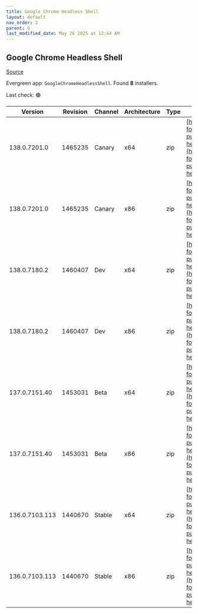 ```yaml
---
title: Google Chrome Headless Shell
layout: default
nav_order: 2
parent: G
last_modified_date: May 26 2025 at 12:44 AM
---
```


## Google Chrome Headless Shell

[Source](https://googlechromelabs.github.io/chrome-for-testing/)

Evergreen app: `GoogleChromeHeadlessShell`. Found **8** installers.

Last check: 🟢

| Version        | Revision | Channel | Architecture | Type | URI                                                                                                                                                                                                                            |
| -------------- | -------- | ------- | ------------ | ---- | ------------------------------------------------------------------------------------------------------------------------------------------------------------------------------------------------------------------------------ |
| 138.0.7201.0   | 1465235  | Canary  | x64          | zip  | [https://storage.googleapis.com/chrome-for-testing-public/138.0.7201.0/win64/chrome-headless-shell-win64.zip](https://storage.googleapis.com/chrome-for-testing-public/138.0.7201.0/win64/chrome-headless-shell-win64.zip)     |
| 138.0.7201.0   | 1465235  | Canary  | x86          | zip  | [https://storage.googleapis.com/chrome-for-testing-public/138.0.7201.0/win32/chrome-headless-shell-win32.zip](https://storage.googleapis.com/chrome-for-testing-public/138.0.7201.0/win32/chrome-headless-shell-win32.zip)     |
| 138.0.7180.2   | 1460407  | Dev     | x64          | zip  | [https://storage.googleapis.com/chrome-for-testing-public/138.0.7180.2/win64/chrome-headless-shell-win64.zip](https://storage.googleapis.com/chrome-for-testing-public/138.0.7180.2/win64/chrome-headless-shell-win64.zip)     |
| 138.0.7180.2   | 1460407  | Dev     | x86          | zip  | [https://storage.googleapis.com/chrome-for-testing-public/138.0.7180.2/win32/chrome-headless-shell-win32.zip](https://storage.googleapis.com/chrome-for-testing-public/138.0.7180.2/win32/chrome-headless-shell-win32.zip)     |
| 137.0.7151.40  | 1453031  | Beta    | x64          | zip  | [https://storage.googleapis.com/chrome-for-testing-public/137.0.7151.40/win64/chrome-headless-shell-win64.zip](https://storage.googleapis.com/chrome-for-testing-public/137.0.7151.40/win64/chrome-headless-shell-win64.zip)   |
| 137.0.7151.40  | 1453031  | Beta    | x86          | zip  | [https://storage.googleapis.com/chrome-for-testing-public/137.0.7151.40/win32/chrome-headless-shell-win32.zip](https://storage.googleapis.com/chrome-for-testing-public/137.0.7151.40/win32/chrome-headless-shell-win32.zip)   |
| 136.0.7103.113 | 1440670  | Stable  | x64          | zip  | [https://storage.googleapis.com/chrome-for-testing-public/136.0.7103.113/win64/chrome-headless-shell-win64.zip](https://storage.googleapis.com/chrome-for-testing-public/136.0.7103.113/win64/chrome-headless-shell-win64.zip) |
| 136.0.7103.113 | 1440670  | Stable  | x86          | zip  | [https://storage.googleapis.com/chrome-for-testing-public/136.0.7103.113/win32/chrome-headless-shell-win32.zip](https://storage.googleapis.com/chrome-for-testing-public/136.0.7103.113/win32/chrome-headless-shell-win32.zip) |
